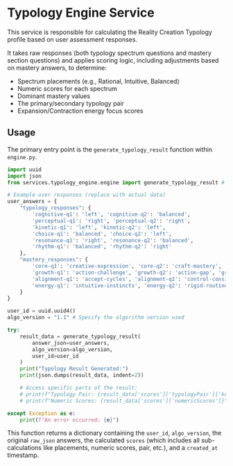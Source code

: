 # Typology Engine Service

This service is responsible for calculating the Reality Creation Typology profile based on user assessment responses.

It takes raw responses (both typology spectrum questions and mastery section questions) and applies scoring logic, including adjustments based on mastery answers, to determine:

*   Spectrum placements (e.g., Rational, Intuitive, Balanced)
*   Numeric scores for each spectrum
*   Dominant mastery values
*   The primary/secondary typology pair
*   Expansion/Contraction energy focus scores

## Usage

The primary entry point is the `generate_typology_result` function within `engine.py`.

```python
import uuid
import json
from services.typology_engine.engine import generate_typology_result # Adjust import path if necessary

# Example user responses (replace with actual data)
user_answers = {
    "typology_responses": {
        'cognitive-q1': 'left', 'cognitive-q2': 'balanced',
        'perceptual-q1': 'right', 'perceptual-q2': 'right',
        'kinetic-q1': 'left', 'kinetic-q2': 'left',
        'choice-q1': 'balanced', 'choice-q2': 'left',
        'resonance-q1': 'right', 'resonance-q2': 'balanced',
        'rhythm-q1': 'balanced', 'rhythm-q2': 'right'
    },
    "mastery_responses": {
        'core-q1': 'creative-expression', 'core-q2': 'craft-mastery', 'core-q3': 'passion-inspiration',
        'growth-q1': 'action-challenge', 'growth-q2': 'action-gap', 'growth-q3': 'momentum-resistance',
        'alignment-q1': 'accept-cycles', 'alignment-q2': 'control-consistency',
        'energy-q1': 'intuitive-instincts', 'energy-q2': 'rigid-routines', 'energy-q3': 'spontaneous-productivity', 'energy-q4': 'dynamic-environment'
    }
}

user_id = uuid.uuid4()
algo_version = "1.1" # Specify the algorithm version used

try:
    result_data = generate_typology_result(
        answer_json=user_answers,
        algo_version=algo_version,
        user_id=user_id
    )
    print("Typology Result Generated:")
    print(json.dumps(result_data, indent=2))

    # Access specific parts of the result:
    # print(f"Typology Pair: {result_data['scores']['typologyPair']['key']}")
    # print(f"Numeric Scores: {result_data['scores']['numericScores']}")

except Exception as e:
    print(f"An error occurred: {e}")

```

This function returns a dictionary containing the `user_id`, `algo_version`, the original `raw_json` answers, the calculated `scores` (which includes all sub-calculations like placements, numeric scores, pair, etc.), and a `created_at` timestamp.